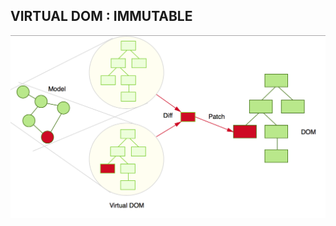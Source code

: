 ## VIRTUAL DOM : IMMUTABLE
<img src="presentation/slides/react/images/virtual-dom-diff.png" width="900px"/>
